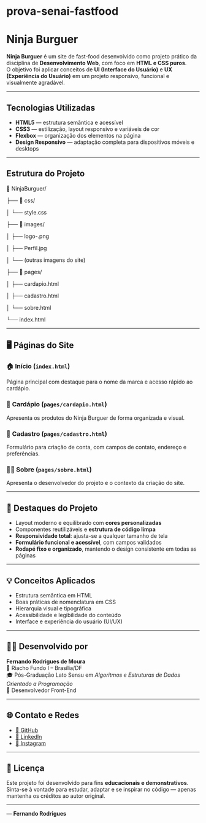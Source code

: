 # prova-senai-fastfood

# Ninja Burguer

**Ninja Burguer** é um site de fast-food desenvolvido como projeto prático da disciplina de **Desenvolvimento Web**, com foco em **HTML e CSS puros**.  
O objetivo foi aplicar conceitos de **UI (Interface do Usuário)** e **UX (Experiência do Usuário)** em um projeto responsivo, funcional e visualmente agradável.

---

## Tecnologias Utilizadas

- **HTML5** — estrutura semântica e acessível  
- **CSS3** — estilização, layout responsivo e variáveis de cor  
- **Flexbox** — organização dos elementos na página  
- **Design Responsivo** — adaptação completa para dispositivos móveis e desktops  

---

##  Estrutura do Projeto

📁 NinjaBurguer/

├── 📁 css/

│ └── style.css

├── 📁 images/

│ ├── logo-.png

│ ├── Perfil.jpg

│ └── (outras imagens do site)

├── 📁 pages/

│ ├── cardapio.html

│ ├── cadastro.html

│ └── sobre.html

└── index.html



---

## 🖥️ Páginas do Site

### 🏠 **Início (`index.html`)**
Página principal com destaque para o nome da marca e acesso rápido ao cardápio.

### 🍟 **Cardápio (`pages/cardapio.html`)**
Apresenta os produtos do Ninja Burguer de forma organizada e visual.

### 🧾 **Cadastro (`pages/cadastro.html`)**
Formulário para criação de conta, com campos de contato, endereço e preferências.

### 👨‍💻 **Sobre (`pages/sobre.html`)**
Apresenta o desenvolvedor do projeto e o contexto da criação do site.

---

## 🎨 Destaques do Projeto

- Layout moderno e equilibrado com **cores personalizadas**  
- Componentes reutilizáveis e **estrutura de código limpa**  
- **Responsividade total**: ajusta-se a qualquer tamanho de tela  
- **Formulário funcional e acessível**, com campos validados  
- **Rodapé fixo e organizado**, mantendo o design consistente em todas as páginas  

---

## 💡 Conceitos Aplicados

- Estrutura semântica em HTML  
- Boas práticas de nomenclatura em CSS  
- Hierarquia visual e tipográfica  
- Acessibilidade e legibilidade do conteúdo  
- Interface e experiência do usuário (UI/UX)  

---

## 👨‍💻 Desenvolvido por

**Fernando Rodrigues de Moura**  
📍 Riacho Fundo I – Brasília/DF  
🎓 Pós-Graduação Lato Sensu em *Algoritmos e Estruturas de Dados Orientado a Programação*  
💼 Desenvolvedor Front-End

---

## 🌐 Contato e Redes

- [🐙 GitHub](https://github.com/Ferodrigueshk)
- [💼 LinkedIn](https://www.linkedin.com/in/ferodrigueshk/)
- [📸 Instagram](https://www.instagram.com/ferodriguesbr/)

---

## 📜 Licença

Este projeto foi desenvolvido para fins **educacionais e demonstrativos**.  
Sinta-se à vontade para estudar, adaptar e se inspirar no código — apenas mantenha os créditos ao autor original.

---
— **Fernando Rodrigues**
